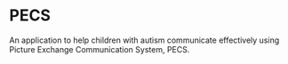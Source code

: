 # PECS
An application to help children with autism communicate effectively using Picture Exchange Communication System, PECS. 
